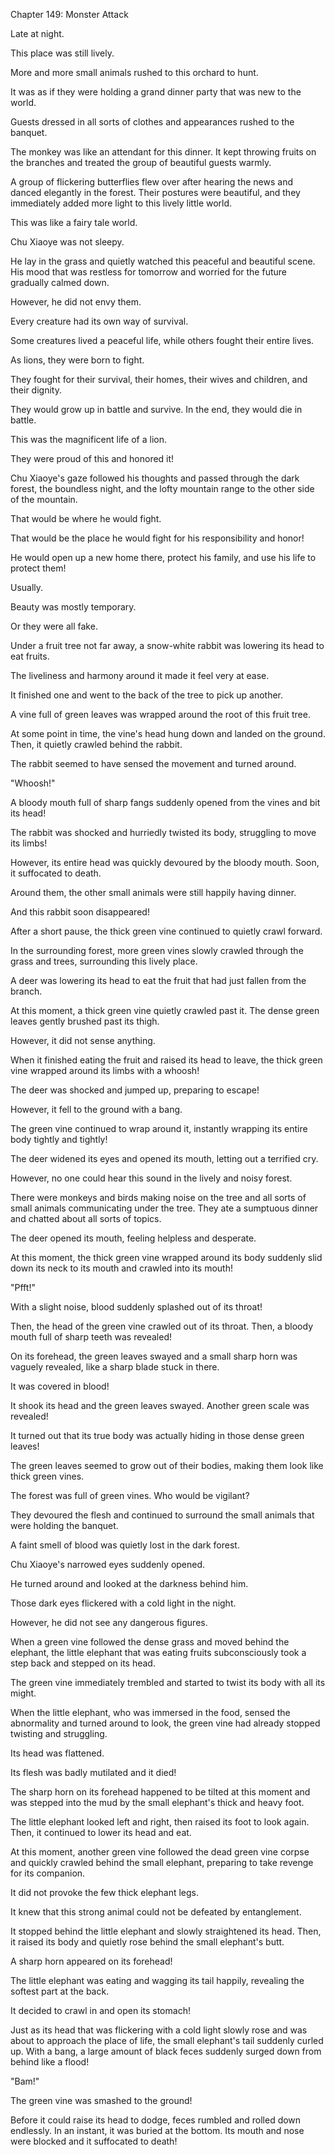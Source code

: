 Chapter 149: Monster Attack

Late at night.

This place was still lively.

More and more small animals rushed to this orchard to hunt.

It was as if they were holding a grand dinner party that was new to the world.

Guests dressed in all sorts of clothes and appearances rushed to the banquet.

The monkey was like an attendant for this dinner. It kept throwing fruits on the branches and treated the group of beautiful guests warmly.

A group of flickering butterflies flew over after hearing the news and danced elegantly in the forest. Their postures were beautiful, and they immediately added more light to this lively little world.

This was like a fairy tale world.

Chu Xiaoye was not sleepy.

He lay in the grass and quietly watched this peaceful and beautiful scene. His mood that was restless for tomorrow and worried for the future gradually calmed down.

However, he did not envy them.

Every creature had its own way of survival.

Some creatures lived a peaceful life, while others fought their entire lives.

As lions, they were born to fight.

They fought for their survival, their homes, their wives and children, and their dignity.

They would grow up in battle and survive. In the end, they would die in battle.

This was the magnificent life of a lion.

They were proud of this and honored it\!

Chu Xiaoye's gaze followed his thoughts and passed through the dark forest, the boundless night, and the lofty mountain range to the other side of the mountain.

That would be where he would fight.

That would be the place he would fight for his responsibility and honor\!

He would open up a new home there, protect his family, and use his life to protect them\!

Usually.

Beauty was mostly temporary.

Or they were all fake.

Under a fruit tree not far away, a snow-white rabbit was lowering its head to eat fruits.

The liveliness and harmony around it made it feel very at ease.

It finished one and went to the back of the tree to pick up another.

A vine full of green leaves was wrapped around the root of this fruit tree.

At some point in time, the vine's head hung down and landed on the ground. Then, it quietly crawled behind the rabbit.

The rabbit seemed to have sensed the movement and turned around.

"Whoosh\!"

A bloody mouth full of sharp fangs suddenly opened from the vines and bit its head\!

The rabbit was shocked and hurriedly twisted its body, struggling to move its limbs\!

However, its entire head was quickly devoured by the bloody mouth. Soon, it suffocated to death.

Around them, the other small animals were still happily having dinner.

And this rabbit soon disappeared\!

After a short pause, the thick green vine continued to quietly crawl forward.

In the surrounding forest, more green vines slowly crawled through the grass and trees, surrounding this lively place.

A deer was lowering its head to eat the fruit that had just fallen from the branch.

At this moment, a thick green vine quietly crawled past it. The dense green leaves gently brushed past its thigh.

However, it did not sense anything.

When it finished eating the fruit and raised its head to leave, the thick green vine wrapped around its limbs with a whoosh\!

The deer was shocked and jumped up, preparing to escape\!

However, it fell to the ground with a bang.

The green vine continued to wrap around it, instantly wrapping its entire body tightly and tightly\!

The deer widened its eyes and opened its mouth, letting out a terrified cry.

However, no one could hear this sound in the lively and noisy forest.

There were monkeys and birds making noise on the tree and all sorts of small animals communicating under the tree. They ate a sumptuous dinner and chatted about all sorts of topics.

The deer opened its mouth, feeling helpless and desperate.

At this moment, the thick green vine wrapped around its body suddenly slid down its neck to its mouth and crawled into its mouth\!

"Pfft\!"

With a slight noise, blood suddenly splashed out of its throat\!

Then, the head of the green vine crawled out of its throat. Then, a bloody mouth full of sharp teeth was revealed\!

On its forehead, the green leaves swayed and a small sharp horn was vaguely revealed, like a sharp blade stuck in there.

It was covered in blood\!

It shook its head and the green leaves swayed. Another green scale was revealed\!

It turned out that its true body was actually hiding in those dense green leaves\!

The green leaves seemed to grow out of their bodies, making them look like thick green vines.

The forest was full of green vines. Who would be vigilant?

They devoured the flesh and continued to surround the small animals that were holding the banquet.

A faint smell of blood was quietly lost in the dark forest.

Chu Xiaoye's narrowed eyes suddenly opened.

He turned around and looked at the darkness behind him.

Those dark eyes flickered with a cold light in the night.

However, he did not see any dangerous figures.

When a green vine followed the dense grass and moved behind the elephant, the little elephant that was eating fruits subconsciously took a step back and stepped on its head.

The green vine immediately trembled and started to twist its body with all its might.

When the little elephant, who was immersed in the food, sensed the abnormality and turned around to look, the green vine had already stopped twisting and struggling.

Its head was flattened.

Its flesh was badly mutilated and it died\!

The sharp horn on its forehead happened to be tilted at this moment and was stepped into the mud by the small elephant's thick and heavy foot.

The little elephant looked left and right, then raised its foot to look again. Then, it continued to lower its head and eat.

At this moment, another green vine followed the dead green vine corpse and quickly crawled behind the small elephant, preparing to take revenge for its companion.

It did not provoke the few thick elephant legs.

It knew that this strong animal could not be defeated by entanglement.

It stopped behind the little elephant and slowly straightened its head. Then, it raised its body and quietly rose behind the small elephant's butt. 

A sharp horn appeared on its forehead\!

The little elephant was eating and wagging its tail happily, revealing the softest part at the back.

It decided to crawl in and open its stomach\!

Just as its head that was flickering with a cold light slowly rose and was about to approach the place of life, the small elephant's tail suddenly curled up. With a bang, a large amount of black feces suddenly surged down from behind like a flood\!

"Bam\!"

The green vine was smashed to the ground\!

Before it could raise its head to dodge, feces rumbled and rolled down endlessly. In an instant, it was buried at the bottom. Its mouth and nose were blocked and it suffocated to death\!